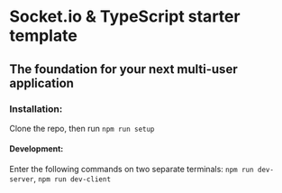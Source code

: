 # Socket.io & TypeScript starter template

## The foundation for your next multi-user application
### Installation:
Clone the repo, then run `npm run setup`
#### Development:
Enter the following commands on two separate terminals:
`npm run dev-server`,
`npm run dev-client`
